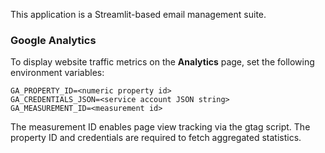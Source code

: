 This application is a Streamlit-based email management suite.

### Google Analytics

To display website traffic metrics on the **Analytics** page, set the following
environment variables:

```
GA_PROPERTY_ID=<numeric property id>
GA_CREDENTIALS_JSON=<service account JSON string>
GA_MEASUREMENT_ID=<measurement id>
```

The measurement ID enables page view tracking via the gtag script. The property
ID and credentials are required to fetch aggregated statistics.
